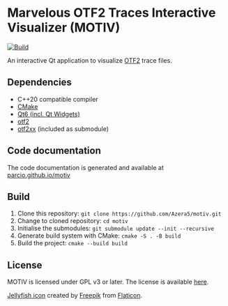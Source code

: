 # Marvelous OTF2 Traces Interactive Visualizer (MOTIV)
[![Build](https://github.com/parcio/motiv/actions/workflows/build.yaml/badge.svg)](https://github.com/parcio/motiv/actions/workflows/build.yaml)

An interactive Qt application to visualize [OTF2](https://www.vi-hps.org/projects/score-p/) trace files.

## Dependencies

- C++20 compatible compiler
- [CMake](https://cmake.org)
- [Qt6 (incl. Qt Widgets)](https://www.qt.io)
- [otf2](http://www.vi-hps.org/projects/score-p/)
- [otf2xx](https://github.com/tud-zih-energy/otf2xx) (included as submodule)

## Code documentation
The code documentation is generated and available at [parcio.github.io/motiv](https://parcio.github.io/motiv)

## Build

1. Clone this repository: `git clone https://github.com/Azera5/motiv.git`
2. Change to cloned repository: `cd motiv`
3. Initialise the submodules: `git submodule update --init --recursive`
4. Generate build system with CMake: `cmake -S . -B build`
5. Build the project: `cmake --build build`

## License
MOTIV is licensed under GPL v3 or later. The license is available [here](COPYING).

[Jellyfish icon](https://www.flaticon.com/free-icons/jellyfish) created by [Freepik](https://www.flaticon.com/authors/freepik) from [Flaticon](https://www.flaticon.com/).

